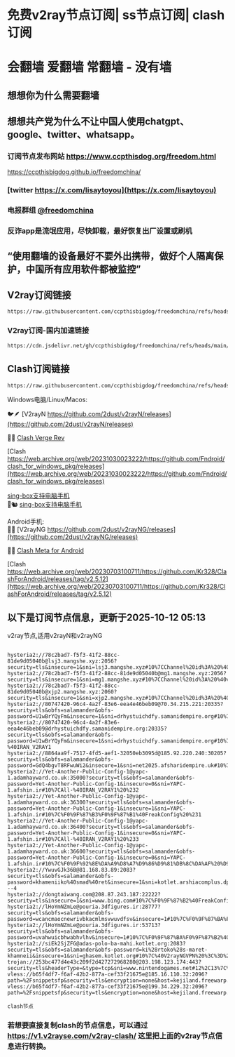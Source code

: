 # 免费v2ray节点订阅| ss节点订阅| clash订阅
# 会翻墙 爱翻墙 常翻墙 - 没有墙
## 想想你为什么需要翻墙
## 想想共产党为什么不让中国人使用chatgpt、google、twitter、whatsapp。
### 订阅节点发布网站 https://www.ccpthisdog.org/freedom.html
https://ccpthisbigdog.github.io/freedomchina/
### [twitter  https://x.com/lisaytoyou](https://x.com/lisaytoyou)
### 电报群组 [@freedomchina](@freedomchina)
### 反诈app是流氓应用，尽快卸载，最好恢复出厂设置或刷机

## “使用翻墙的设备最好不要外出携带，做好个人隔离保护，中国所有应用软件都被监控”

## V2ray订阅链接    

~~~
https://raw.githubusercontent.com/ccpthisbigdog/freedomchina/refs/heads/main/subdom.txt
~~~  

### V2ray订阅-国内加速链接  

~~~
https://cdn.jsdelivr.net/gh/ccpthisbigdog/freedomchina/refs/heads/main/subdom.txt
~~~ 
 
## Clash订阅链接  

~~~
https://raw.githubusercontent.com/ccpthisbigdog/freedomchina/refs/heads/main/clab.yaml
~~~

Windows电脑/Linux/Macos:  

🐦🪶 [V2rayN https://github.com/2dust/v2rayN/releases](https://github.com/2dust/v2rayN/releases)  

🐬🐋  [Clash Verge Rev](https://github.com/clash-verge-rev/clash-verge-rev/releases)  

[Clash 
https://web.archive.org/web/20231030023222/https://github.com/Fndroid/clash_for_windows_pkg/releases](https://web.archive.org/web/20231030023222/https://github.com/Fndroid/clash_for_windows_pkg/releases)

[sing-box支持电脑手机](https://github.com/SagerNet/sing-box/releases)  
🐎🐿️  [sing-box支持电脑手机](https://github.com/SagerNet/sing-box/releases)  

Android手机:  
🍐🥥  [V2rayNG https://github.com/2dust/v2rayNG/releases](https://github.com/2dust/v2rayNG/releases)  

🌭🍤 [Clash Meta for Android](https://github.com/MetaCubeX/ClashMetaForAndroid/releases)  


[Clash https://web.archive.org/web/20230703100711/https://github.com/Kr328/ClashForAndroid/releases/tag/v2.5.12](https://web.archive.org/web/20230703100711/https://github.com/Kr328/ClashForAndroid/releases/tag/v2.5.12)

## 以下是订阅节点信息，更新于2025-10-12 05:13

v2ray节点,适用v2rayN和v2rayNG

~~~

hysteria2://78c2bad7-f5f3-41f2-88cc-81de9d05040b@lsj3.mangshe.xyz:2056?security=tls&insecure=1&sni=lsj3.mangshe.xyz#10%7CChannel%20id%3A%20%40vpnserverrr%F0%9F%87%BA
hysteria2://78c2bad7-f5f3-41f2-88cc-81de9d05040b@mg1.mangshe.xyz:2056?security=tls&insecure=1&sni=mg1.mangshe.xyz#10%7CChannel%20id%3A%20%40vpnserverrr%F0%9F%87%BA%F0%9F%87%B8
hysteria2://78c2bad7-f5f3-41f2-88cc-81de9d05040b@xjp2.mangshe.xyz:2060?security=tls&insecure=1&sni=xjp2.mangshe.xyz#10%7CChannel%20id%3A%20%40vpnserverrr
hysteria2://80747420-96c4-4a2f-83e6-eea4e46beb09@70.34.215.221:20335?security=tls&obfs=salamander&obfs-password=U1wBrYQyFm&insecure=1&sni=drhystuichdfy.samanidempire.org#10%7C%40IRAN_V2RAY1%20%231
hysteria2://80747420-96c4-4a2f-83e6-eea4e46beb09@drhystuichdfy.samanidempire.org:20335?security=tls&obfs=salamander&obfs-password=U1wBrYQyFm&insecure=1&sni=drhystuichdfy.samanidempire.org#10%7CAll-%40IRAN_V2RAY1
hysteria2://8864aa9f-7517-4fd5-aef1-32050eb3095d@185.92.220.240:30205?security=tls&obfs=salamander&obfs-password=GdQ4bgvT8RFwuWi2&insecure=1&sni=net2025.afsharidempire.uk#10%7C%40Daily_Configs%20%231
hysteria2://Yet-Another-Public-Config-1@yapc-1.adamhayward.co.uk:35000?security=tls&obfs=salamander&obfs-password=Yet-Another-Public-Config-1&insecure=0&sni=YAPC-1.afshin.ir#10%7CAll-%40IRAN_V2RAY1%20%232
hysteria2://Yet-Another-Public-Config-1@yapc-1.adamhayward.co.uk:36300?security=tls&obfs=salamander&obfs-password=Yet-Another-Public-Config-1&insecure=1&sni=YAPC-1.afshin.ir#10%7C%F0%9F%87%B3%F0%9F%87%B1%40FreakConfig%20%231
hysteria2://Yet-Another-Public-Config-1@yapc-1.adamhayward.co.uk:36400?security=tls&obfs=salamander&obfs-password=Yet-Another-Public-Config-1&insecure=0&sni=YAPC-1.afshin.ir#10%7CAll-%40IRAN_V2RAY1%20%233
hysteria2://Yet-Another-Public-Config-1@yapc-1.adamhayward.co.uk:36600?security=tls&obfs=salamander&obfs-password=Yet-Another-Public-Config-1&insecure=0&sni=YAPC-1.afshin.ir#10%7C%F0%9F%92%8E%DA%A9%D8%A7%D9%86%D9%81%DB%8C%DA%AF%20%D9%87%D8%A7%DB%8C%20%D8%A8%DB%8C%D8%B4%D8%AA%D8%B1%20%D8%AF%D8%B1%20%DA%86%D9%86%D9%84%20%D8%AA%D9%84%DA%AF%D8%B1%D8%A7...
hysteria2://YwuvGJk36B@81.168.83.89:2083?security=tls&obfs=salamander&obfs-password=khameniiko%40smad%40ret&insecure=1&sni=kotlet.arshiacomplus.dpdns.org#10%7CMCI---4
hysteria2://dongtaiwang.com@208.87.243.187:22222?security=tls&insecure=1&sni=www.bing.com#10%7C%F0%9F%87%B2%40FreakConfig
hysteria2://lHoYmNZmLe@pouria.3dfigures.ir:28777?security=tls&obfs=salamander&obfs-password=wcancmaocnewrivbkacmlmsvwuvdfsv&insecure=1#10%7C%F0%9F%87%BA%F0%9F%87%B2%40FreakConfig
hysteria2://lHoYmNZmLe@pouria.3dfigures.ir:53713?security=tls&obfs=salamander&obfs-password=uvahwuicbhwabhvlhv&insecure=1#10%7C%F0%9F%87%BA%F0%9F%87%B2%40FreakConfig%20%231
hysteria2://siEk2SjZFG@adas-polo-ba-mahi.kotlet.org:2083?security=tls&obfs=salamander&obfs-password=ki%28rtoko%28s-maret-khamneii&insecure=1&sni=ghasem.kotlet.org#10%7C%40V2rayNGVPN%20%3C%3D%20%DA%A9%D8%A7%D9%86%D9%81%DB%8C%DA%AF%20%D8%B1%D8%A7%DB%8C%DA%AF%D8%A7%D9%86%20%231
trojan://253bc477d4e43c209f2d427272968280@203.198.123.174:443?security=tls&headerType=&type=tcp&sni=www.nintendogames.net#12%2C13%7C%E9%A6%99%E6%B8%AF6%7C%40ripaojiedian
vless://b65f4df7-f6af-42b2-877a-cef33f21675e@185.16.110.32:2096?path=%2Fsnippetsfp&security=tls&encryption=none&host=kejiland.freewarp.eu.org&type=ws&sni=kejiland.freewarp.eu.org#14%7CFR_speednode_0005
vless://b65f4df7-f6af-42b2-877a-cef33f21675e@199.34.229.32:2096?path=%2Fsnippetsfp&security=tls&encryption=none&host=kejiland.freewarp.eu.org&type=ws&sni=kejiland.freewarp.eu.org#14%7CUS_speednode_0032

~~~


```
clash节点
```
### 若想要直接复制clash的节点信息，可以通过 https://v1.v2rayse.com/v2ray-clash/ 这里把上面的v2ray节点信息进行转换。
